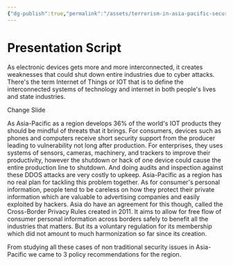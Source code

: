 ```yaml
---
{"dg-publish":true,"permalink":"/assets/terrorism-in-asia-pacific-security/presentation-script/"}
---
```


# Presentation Script

As electronic devices gets more and more interconnected, it creates weaknesses that could shut down entire industries due to cyber attacks. There's the term Internet of Things or IOT that is to define the interconnected systems of technology and internet in both people's lives and state industries.

Change Slide

As Asia-Pacific as a region develops 36% of the world's IOT products they should be mindful of threats that it brings. For consumers, devices such as phones and computers receive short security support from the producer leading to vulnerability not long after production. For enterprises, they uses systems of sensors, cameras, machinery, and trackers to improve their productivity, however the shutdown or hack of one device could cause the entire production line to shutdown. And doing audits and inspection against these DDOS attacks are very costly to upkeep. Asia-Pacific as a region has no real plan for tackling this problem together. As for consumer's personal information, people tend to be careless on how they protect their private information which are valuable to advertising companies and easily exploited by hackers. Asia do have an agreement for this though, called the Cross-Border Privacy Rules created in 2011. It aims to allow for free flow of consumer personal information across borders safely to benefit all the industries that matters. But its a voluntary regulation for its membership which did not amount to much harmonization so far since its creation.

From studying all these cases of non traditional security issues in Asia-Pacific we came to 3 policy recommendations for the region.